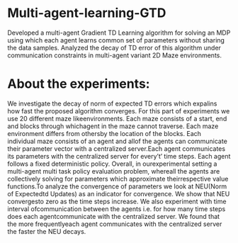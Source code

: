 # Multi-agent-learning-GTD
Developed a multi-agent Gradient TD Learning algorithm for solving an MDP using which each agent learns common set of parameters without sharing the data samples.
Analyzed the decay of TD error of this algorithm under communication constraints in multi-agent variant 2D Maze environments.

# About the experiments:
We investigate the decay of norm of expected TD errors which expalins how fast the proposed algorithm converges. For this part of experiments we use 20 different maze likeenvironments.   Each  maze  consists  of  a  start,  end  and  blocks  through  whichagent in the maze cannot traverse.  Each maze environment differs from othersby the location of the blocks.  Each individual maze consists of an agent and allof the agents can communicate their parameter vector with a centralized server.Each agent communicates its parameters with the centralized server for every’t’ time steps.  Each agent follows a fixed deterministic policy.  Overall, in ourexperimental setting a multi-agent multi task policy evaluation problem, whereall the agents are collectively solving for parameters which approximate theirrespective value functions.To analyze the convergence of parameters we look at NEU(Norm of Expectedtd  Updates)  as  an  indicator  for  convergence.   We  show  that  NEU  convergesto  zero  as  the  time  steps  increase.   We  also  experiment  with  time  interval  ofcommunication between the agents i.e.  for how many time steps does each agentcommunicate with the centralized server.  We found that the more frequentlyeach agent communicates with the centralized server the faster the NEU decays.
